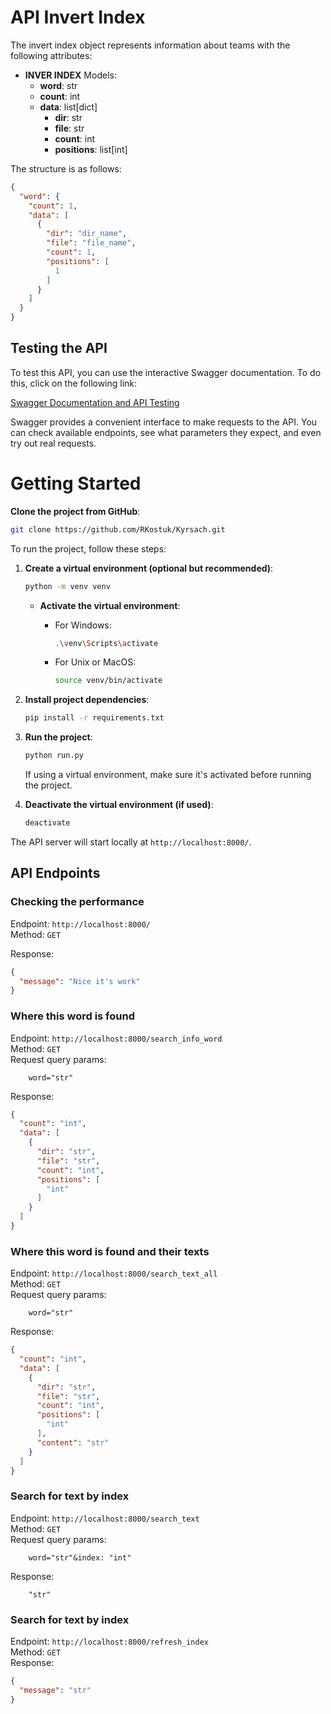 # API Invert Index

The invert index object represents information about teams with the following attributes:

- **INVER INDEX** Models:
    - **word**: str
    - **count**: int
    - **data**: list[dict]
        - **dir**: str
        - **file**: str
        - **count**: int
        - **positions**: list[int] 

The structure is as follows:

```json
{
  "word": {
    "count": 1,
    "data": [
      {
        "dir": "dir_name",
        "file": "file_name",
        "count": 1,
        "positions": [
          1
        ]
      }
    ]
  }
}
```
## Testing the API

To test this API, you can use the interactive Swagger documentation. To do this, click on the following link:

[Swagger Documentation and API Testing](http://127.0.0.1:8000/docs#/)

Swagger provides a convenient interface to make requests to the API. You can check available endpoints, see what parameters they expect, and even try out real requests.

# Getting Started
**Clone the project from GitHub**:
   ```bash
   git clone https://github.com/RKostuk/Kyrsach.git
   ```
To run the project, follow these steps:

1. **Create a virtual environment (optional but recommended)**:

    ```bash
    python -m venv venv
    ```

    - **Activate the virtual environment**:

      - For Windows:

        ```bash
        .\venv\Scripts\activate
        ```

      - For Unix or MacOS:

        ```bash
        source venv/bin/activate
        ```

2. **Install project dependencies**:

    ```bash
    pip install -r requirements.txt
    ```
   
3. **Run the project**:

    ```bash
    python run.py
    ```

    If using a virtual environment, make sure it's activated before running the project.

4. **Deactivate the virtual environment (if used)**:

    ```bash
    deactivate
    ```

The API server will start locally at `http://localhost:8000/`.

## API Endpoints

### Checking the performance
Endpoint: `http://localhost:8000/`  
Method: `GET`

Response:
```json
{
  "message": "Nice it's work"
}
```

### Where this word is found
Endpoint: `http://localhost:8000/search_info_word`  
Method: `GET`  
Request query params:
```
    word="str"
```

Response:
```json
{
  "count": "int",
  "data": [
    {
      "dir": "str",
      "file": "str",
      "count": "int",
      "positions": [
        "int"
      ]
    }
  ]
}
```

### Where this word is found and their texts
Endpoint: `http://localhost:8000/search_text_all`  
Method: `GET`  
Request query params:
```
    word="str"
```

Response:
```json
{
  "count": "int",
  "data": [
    {
      "dir": "str",
      "file": "str",
      "count": "int",
      "positions": [
        "int"
      ],
      "content": "str"
    }
  ]
}
```

### Search for text by index
Endpoint: `http://localhost:8000/search_text`  
Method: `GET`  
Request query params:
```
    word="str"&index: "int"
```

Response:
```
    "str"
```

### Search for text by index
Endpoint: `http://localhost:8000/refresh_index`  
Method: `GET`  
Response:  
```json
{
  "message": "str"
}
```
